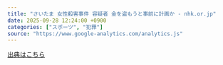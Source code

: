 ```yaml
---
title: "さいたま 女性殺害事件 容疑者 金を盗もうと事前に計画か - nhk.or.jp"
date: 2025-09-28 12:24:00 +0900
categories: ["スポーツ", "犯罪"]
source: "https://www.google-analytics.com/analytics.js"
---
```


[出典はこちら](https://www.google-analytics.com/analytics.js)
